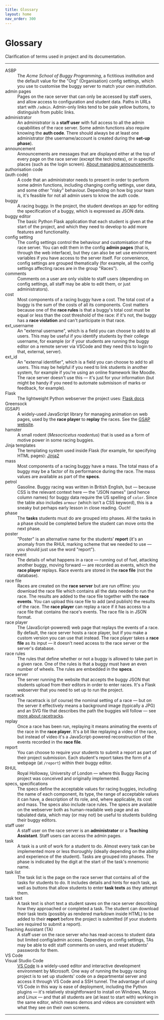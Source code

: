 ```yaml
---
title: Glossary
layout: home
nav_order: 300
---
```


# Glossary

Clarification of terms used in project and its documentation.

---
<!--
<dt></dt>
<dd></dd>
-->

<dl>

<dt>ASBP</dt>
<dd>
  The <em>Acme School of Buggy Programming</em>, a fictitious institution and
  the default value for the "Org" (Organisation) config settings, which you use
  to customise the buggy server to match your own institution.
</dd>

<dt>admin pages</dt>
<dd>
  Pages on the race server that can only be accessed by staff users, and allow
  access to configuration and student data. Paths in URLs start with
  <code>/admin</code>. Admin-only links tend to be pale yellow buttons, to
  distinguish from public links.
</dd>

<dt>administrator</dt>
<dd>
  An administrator is a <strong>staff user</strong> with full access to all the
  admin capabilities of the race server. Some admin functions also require
  knowing the <strong>auth code</strong>. There should always be at least one
  administrator (the username/account is created during the
  <strong>set-up phase</strong>).
</dd>

<dt>announcement</dt>
<dd>
  Announcements are messages that are displayed either at the top of every
  page on the race server (except the tech notes), or in specific places
  (such as the login screen). 
  <a href="running/announcements">About managing announcements</a>.
</dd>

<dt>authorisation code<br>(auth code)</dt>
<dd>
  A code that an administrator needs to present in order to perform some
  admin functions, including changing config settings, user data, and some
  other "risky" behaviour. Depending on how big your team is, it's feasible
  for not all admin users to know the auth code.
</dd>

<dt>buggy</dt>
<dd>
  A racing buggy. In the project, the student develops an app for editing
  the specification of a buggy, which is expressed as JSON data.
</dd>


<dt>buggy editor</dt>
<dd>
  The basic Python Flask application that each student is given at the start
  of the project, and which they need to develop to add more features and
  functionality.
</dd>

<dt>config setting</dt>
<dd>
  The config settings control the behaviour and customisation of the race
  server. You can edit them in the config <strong>admin pages</strong> (that
  is, through the web interface), but they can also be set use environment
  variables if you have access to the server itself. For convenience, config
  settings are grouped thematically (for example, all the config settings
  affecting races are in the group "Races").
</dd>

<dt>comments</dt>
<dd>
  Comments on a user are only visible to staff users (depending on config
  settings, all staff may be able to edit them, or just administrators).
</dd>

<dt>cost</dt>
<dd>
  Most components of a racing buggy have a cost. The total cost of a buggy is
  the sum of the costs of all its components. Cost matters because one of the
  <strong>race rules</strong> is that a buggy's total cost must be equal or less
  than the cost threshold of the race: if it's not, the buggy has a
  <strong>race violation</strong> and can't participate in that race.
</dd>

<dt>ext_username</dt>
<dd>
  An "external username", which is a field you can choose to add to all users.
  This may be useful if you identify students by their college username, for
  example (or if your students are running the buggy editor on a remote server
  via VSCode and they need this to login to that, external, server).
</dd>

<dt>ext_id</dt>
<dd>
  An "external identifier", which is a field you can choose to add to all users.
  This may be helpful if you need to link students in another system, for example
  if you're using an online framework like Moodle. The race server doesn't use
  this — it's just for your information (but might be handy if you need to
  automate submisison of marks or feedback, for example).
</dd>

<dt>Flask</dt>
<dd>The lightweight Python webserver the project uses:
  <a href="https://flask.palletsprojects.com/en/2.3.x/">Flask docs</a>
</dd>

<dt>Greensock<br>(GSAP)</dt>
<dd>A widely-used JavaScript library for managing animation on web pages,
  used by the <strong>race player</strong> to <strong>replay</strong> the
  races. See the
  <a href="https://greensock.com/gsap">GSAP website</a>.
</dd>

<dt>hamster</dt>
<dd>
  A small rodent (<em>Mesocricetus roadentus</em>) that is used as a form of
  motive power in some racing buggies.
</dd>

<dt>Jinja templates</dt>
<dd>
  The templating system used inside Flask (for example, for specifying HTML
  pages): <a href="https://pypi.org/project/Jinja2/">Jinja2</a>
</dd>

<dt>mass</dt>
<dd>
  Most components of a racing buggy have a mass. The total mass of a buggy may
  be a factor of its performance during the race. The mass values are available
  as part of the <strong>specs</strong>.
</dd>

<dt>petrol</dt>
<dd>
  Gasoline. Buggy racing was written in British English, but — because CSS is
  the relevant context here — the "JSON names" (and hence column names) for
  buggy data require the US spelling of <code>color</code>. Since the table
  also includes <code>armour</code> (which isn't a CSS keyword), this is a
  sneaky but perhaps early lesson in close reading. Ouch!
</dd>

<dt>phase</dt>
<dd>
  The <strong>tasks</strong> students must do are grouped into phases. All the
  tasks in a phase should be completed before the student can move onto the
  next phase.
</dd>

<dt>poster</dt>
<dd>
  "Poster" is an alternative name for the students' <strong>report</strong>
  (it's an anomaly from the RHUL marking scheme that we needed to use — you
  should just use the word "report").
</dd>

<dt>race event</dt>
<dd>
  The details of what happens in a race — running out of fuel, attacking
  another buggy, moving forward — are recorded as events, which the
  <strong>race player</strong> replays. Race events are stored in the
  <strong>race file</strong> (not the database).
</dd>

<dt>race file</dt>
<dd>
  Races are created on the <strong>race server</strong> but are run offline:
  you download the race file which contains all the data needed to run the
  race. The results are added to the race file together with the <strong>race
  events</strong>. You can upload this race file to add (and publish) the
  results of the race. The <strong>race player</strong> can replay a race
  if it has access to a race file that contains the race's events.
  The race file is in JSON format.
</dd>

<dt>race player</dt>
<dd>
  The (JavaScript-powered) web page that replays the events of a race.
  By default, the race server hosts a race player, but if you make a custom
  version you can use that instead. The race player takes a <strong>race
  file</strong> as its input — it doesn't need access to the race server or
  the server's database.
</dd>

<dt>race rules</dt>
<dd>
  The rules that define whether or not a buggy is allowed to take part in a 
  given race. One of the rules is that a buggy must have an even number of 
  wheels. The rules are embedded in the <strong>specs</strong>.
</dd>

<dt>race server</dt>
<dd>
  The server running the website that accepts the buggy JSON that students
  upload from their editors in order to enter races. It's a Flask webserver
  that you need to set up to run the project.
</dd>

<dt>racetrack</dt>
<dd>
  The racetrack is (of course) the nominal setting of a race — but on the server
  it effectively means a background image (typically a JPG) and an SVG file
  that describes the path the buggies will follow — see
  <a href="races/racetracks">more about racetracks</a>.
</dd>

<dt>replay</dt>
<dd>
  Once a race has been run, replaying it means animating the events of the race
  in the <strong>race player</strong>. It's a bit like replaying a video of the
  race, but instead of video it's a JavaScript-powered reconstruction of the
  events recorded in the <strong>race file</strong>.
</dd>

<dt>report</dt>
<dd>
  You can choose to require your students to submit a report as part of their
  project submission. Each student's report takes the form of a webpage (at
  <code>/report</code>) within their buggy editor.
</dd>

<dt>RHUL</dt>
<dd>
  Royal Holloway, University of London — where this Buggy Racing project was
  conceived and originally implemented.
</dd>

<dt>specs, specifications</dt>
<dd>
  The specs define the acceptable values for racing buggies, including the
  name of each component, its type, the range of acceptable values it can have,
  a description of its role, and, where applicable, its cost and mass. The specs
  also include race rules. The specs are available on the webserver both as
  human-readable web page and as tabulated data, which may (or may not) be
  useful to students building their buggy editors.
</dd>

<dt>staff user</dt>
<dd>
  A staff user on the race server is an <strong>administrator</strong> or a 
  <strong>Teaching Assistant</strong>. Staff users can access the admin pages.
</dd>

<dt>task</dt>
<dd>
  A task is a unit of work for a student to do. Almost every task can be
  implemented more or less thoroughly (ideally depending on the ability and
  experience of the student).
  Tasks are grouped into phases.
  The phase is indicated by the digit at the start of the task's mnemonic name.
</dd>

<dt>task list</dt>
<dd>
  The task list is the page on the race server that contains all of the tasks
  for students to do. It includes details and hints for each task, as well
  as buttons that allow students to enter <strong>task texts</strong> as they
  attempt them.
</dd>

<dt>task text</dt>
<dd>
  A task text is short text a student saves on the race server describing how
  they approached or completed a task. The student can download their task
  texts (possibly as rendered markdown inside HTML) to be added to their
  <strong>report</strong> before the project is submitted (if your students are
  required to submit a report).
</dd>

<dt>Teaching Assistant (TA)</dt>
<dd>
  A staff user on the race server who has read-access to student data but
  limited config/admin access. Depending on config settings, TAs may be able
  to edit staff comments on users, and reset students' passwords for them.
</dd>

<dt>VS Code<br>Visual Studio Code</dt>
<dd>
  <a href="https://code.visualstudio.com">VS Code</a> is a widely-used editor
  and interactive development environment by Microsoft. One way of running the
  buggy racing project is to set up students' code on a departmental server and
  access it through VS Code and a SSH tunnel. The advantage of using VS Code in
  this way is ease of deployment, including the Python plugins — it's
  relatively straightforward to install on Windows, Macos and Linux — and that
  all students are (at least to start with) working in the same editor, which
  means demos and videos are consistent with what they see on their own screens.
</dd>

</dl>

---

